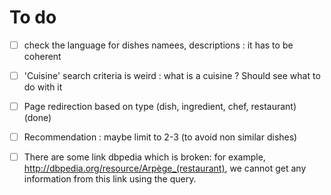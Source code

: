 # To do

- [ ] check the language for dishes namees, descriptions : it has to be coherent
- [ ] 'Cuisine' search criteria is weird : what is a cuisine ? Should see what to do with it
- [ ] Page redirection based on type (dish, ingredient, chef, restaurant) (done)
- [ ] Recommendation : maybe limit to 2-3 (to avoid non similar dishes)

- [ ] There are some link dbpedia which is broken: for example, http://dbpedia.org/resource/Arpège_(restaurant), we cannot get any information from this link using the query.